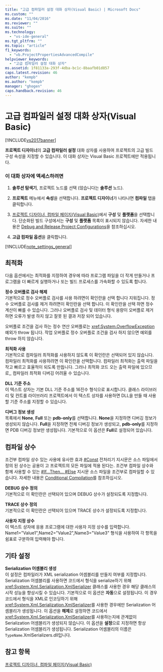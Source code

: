 ```yaml
---
title: "고급 컴파일러 설정 대화 상자(Visual Basic) | Microsoft Docs"
ms.custom: ""
ms.date: "11/04/2016"
ms.reviewer: ""
ms.suite: ""
ms.technology: 
  - "vs-ide-general"
ms.tgt_pltfrm: ""
ms.topic: "article"
f1_keywords: 
  - "vb.ProjectPropertiesAdvancedCompile"
helpviewer_keywords: 
  - "고급 컴파일러 설정 대화 상자"
ms.assetid: 1f81133a-293f-4dba-bc1c-8baafb01d857
caps.latest.revision: 46
author: "kempb"
ms.author: "kempb"
manager: "ghogen"
caps.handback.revision: 46
---
```

# 고급 컴파일러 설정 대화 상자(Visual Basic)
[!INCLUDE[vs2017banner](../../code-quality/includes/vs2017banner.md)]

**프로젝트 디자이너**의 **고급 컴파일러 설정** 대화 상자를 사용하여 프로젝트의 고급 빌드 구성 속성을 지정할 수 있습니다.  이 대화 상자는 Visual Basic 프로젝트에만 적용됩니다.  
  
### 이 대화 상자에 액세스하려면  
  
1.  **솔루션 탐색기**, 프로젝트 노드를 선택 \(않습니다는  **솔루션** 노드\).  
  
2.  **프로젝트** 메뉴에서 **속성**을 선택합니다.  **프로젝트 디자이너**가 나타나면 **컴파일** 탭을 클릭합니다.  
  
3.  [프로젝트 디자이너, 컴파일 페이지\(Visual Basic\)](../../ide/reference/compile-page-project-designer-visual-basic.md)에서 **구성** 및 **플랫폼**을 선택합니다.  단순화된 빌드 구성에서는 **구성** 및 **플랫폼** 목록이 표시되지 않습니다.  자세한 내용은 [Debug and Release Project Configurations](http://msdn.microsoft.com/ko-kr/0440b300-0614-4511-901a-105b771b236e)을 참조하십시오.  
  
4.  **고급 컴파일 옵션**을 클릭합니다.  
  
 [!INCLUDE[note_settings_general](../../data-tools/includes/note_settings_general_md.md)]  
  
## 최적화  
 다음 옵션에서는 최적화를 지정하여 경우에 따라 프로그램 파일을 더 작게 만들거나 프로그램을 더 빠르게 실행하거나 또는 빌드 프로세스를 가속화할 수 있도록 합니다.  
  
 **정수 오버플로 검사 해제**  
 기본적으로 정수 오버플로 검사를 사용 하려면이 확인란을 선택 합니다 지워집니다.  정수 오버플로 검사를 제거 하려면이 확인란을 선택 합니다.  이 확인란을 선택 하면 정수 계산이 빠를 수 있습니다.  그러나 오버플로 검사 및 데이터 형식 용량이 오버플로 제거 하면 오류가 발생 하지 않고 잘못 된 결과 저장 되어 있습니다.  
  
 오버플로 조건을 검사 하는 정수 연산 오버플로는 <xref:System.OverflowException> 예외가 throw 됩니다.  작업 오버플로 정수 오버플로 조건을 검사 하지 않으면 예외를 throw 하지 않습니다.  
  
 **최적화 사용**  
 기본적으로 컴파일러 최적화를 사용하지 않도록 이 확인란은 선택되어 있지 않습니다.  컴파일러 최적화를 사용하려면 이 확인란을 선택합니다.  컴파일러 최적화는 출력 파일을 작고 빠르고 효율적이 되도록 만듭니다.  그러나 최적화 코드 오는 출력 파일에 있으므로,, 컴파일러 최적화 디버깅 어려울 수 있습니다.  
  
 **DLL 기준 주소**  
 이 텍스트 상자는 기본 DLL 기준 주소를 16진수 형식으로 표시합니다.  클래스 라이브러리 및 컨트롤 라이브러리 프로젝트에서 이 텍스트 상자를 사용하면 DLL을 만들 때 사용할 기준 주소를 지정할 수 있습니다.  
  
 **디버그 정보 생성**  
 목록에서 **None**, **Full** 또는 **pdb\-only**를 선택합니다.  **None**을 지정하면 디버깅 정보가 생성되지 않습니다.  **Full**을 지정하면 전체 디버깅 정보가 생성되고, **pdb\-only**를 지정하면 PDB 디버깅 정보만 생성됩니다.  기본적으로 이 옵션은 **Full**로 설정되어 있습니다.  
  
## 컴파일 상수  
 조건부 컴파일 상수 있는 사용에 유사한 효과  [\#Const](/dotnet/visual-basic/language-reference/directives/const-directive) 전처리기 지시문은 소스 파일에서 정의 된 상수는 공용이 고 프로젝트의 모든 파일에 적용 된다는.  조건부 컴파일 상수와 함께 사용할 수 있는  [\#If...Then... \#Else](/dotnet/visual-basic/language-reference/directives/if-then-else-directives) 지시문 소스 파일을 조건부로 컴파일할 수 있습니다.  자세한 내용은 [Conditional Compilation](/dotnet/visual-basic/programming-guide/program-structure/conditional-compilation)를 참조하십시오.  
  
 **DEBUG 상수 정의**  
 기본적으로 이 확인란은 선택되어 있으며 DEBUG 상수가 설정되도록 지정합니다.  
  
 **TRACE 상수 정의**  
 기본적으로 이 확인란은 선택되어 있으며 TRACE 상수가 설정되도록 지정합니다.  
  
 **사용자 지정 상수**  
 이 텍스트 상자에 응용 프로그램에 대한 사용자 지정 상수를 입력합니다.  Name1\="Value1",Name2\="Value2",Name3\="Value3" 형식을 사용하여 각 항목을 쉼표로 구분하여 입력해야 합니다.  
  
## 기타 설정  
 **Serialization 어셈블리 생성**  
 이 설정은 컴파일러가 XML serialization 어셈블리를 만들지 여부를 지정합니다.  Serialization 어셈블리를 사용하면 코드에서 형식을 serialize하기 위해 <xref:System.Xml.Serialization.XmlSerializer> 클래스를 사용한 경우 해당 클래스의 시작 성능을 향상시킬 수 있습니다.  기본적으로 이 옵션은 **자동**으로 설정됩니다. 이 경우 코드에서 형식을 XML로 인코딩하기 위해 <xref:System.Xml.Serialization.XmlSerializer>를 사용한 경우에만 Serialization 어셈블리가 생성됩니다.  이 옵션을 **해제**로 설정하면 코드에서 <xref:System.Xml.Serialization.XmlSerializer>를 사용하는지에 관계없이 Serialization 어셈블리가 생성되지 않습니다.  이 옵션을 **설정**으로 지정하면 항상 Serialization 어셈블리가 생성됩니다.  Serialization 어셈블리의 이름은 `TypeName`.XmlSerializers.dll입니다.  
  
## 참고 항목  
 [프로젝트 디자이너, 컴파일 페이지\(Visual Basic\)](../../ide/reference/compile-page-project-designer-visual-basic.md)